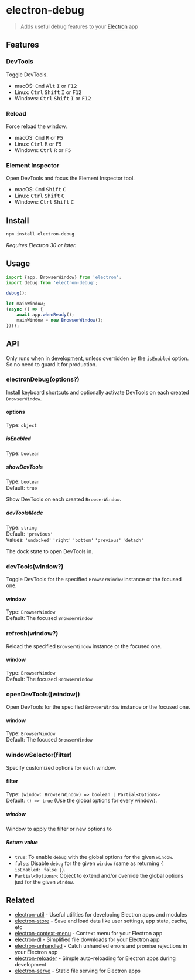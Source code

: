 # electron-debug

> Adds useful debug features to your [Electron](https://electronjs.org) app

## Features

### DevTools

Toggle DevTools.

- macOS: <kbd>Cmd</kbd> <kbd>Alt</kbd> <kbd>I</kbd> or <kbd>F12</kbd>
- Linux: <kbd>Ctrl</kbd> <kbd>Shift</kbd> <kbd>I</kbd> or <kbd>F12</kbd>
- Windows: <kbd>Ctrl</kbd> <kbd>Shift</kbd> <kbd>I</kbd> or <kbd>F12</kbd>

### Reload

Force reload the window.

- macOS: <kbd>Cmd</kbd> <kbd>R</kbd> or <kbd>F5</kbd>
- Linux: <kbd>Ctrl</kbd> <kbd>R</kbd> or <kbd>F5</kbd>
- Windows: <kbd>Ctrl</kbd> <kbd>R</kbd> or <kbd>F5</kbd>

### Element Inspector

Open DevTools and focus the Element Inspector tool.

- macOS: <kbd>Cmd</kbd> <kbd>Shift</kbd> <kbd>C</kbd>
- Linux: <kbd>Ctrl</kbd> <kbd>Shift</kbd> <kbd>C</kbd>
- Windows: <kbd>Ctrl</kbd> <kbd>Shift</kbd> <kbd>C</kbd>

## Install

```sh
npm install electron-debug
```

*Requires Electron 30 or later.*

## Usage

```js
import {app, BrowserWindow} from 'electron';
import debug from 'electron-debug';

debug();

let mainWindow;
(async () => {
	await app.whenReady();
	mainWindow = new BrowserWindow();
})();
```

## API

Only runs when in [development](https://github.com/sindresorhus/electron-is-dev), unless overridden by the `isEnabled` option. So no need to guard it for production.

### electronDebug(options?)

Install keyboard shortcuts and optionally activate DevTools on each created `BrowserWindow`.

#### options

Type: `object`

##### isEnabled

Type: `boolean`

##### showDevTools

Type: `boolean`\
Default: `true`

Show DevTools on each created `BrowserWindow`.

##### devToolsMode

Type: `string`\
Default: `'previous'`\
Values: `'undocked'` `'right'` `'bottom'` `'previous'` `'detach'`

The dock state to open DevTools in.

### devTools(window?)

Toggle DevTools for the specified `BrowserWindow` instance or the focused one.

#### window

Type: `BrowserWindow`\
Default: The focused `BrowserWindow`

### refresh(window?)

Reload the specified `BrowserWindow` instance or the focused one.

#### window

Type: `BrowserWindow`\
Default: The focused `BrowserWindow`

### openDevTools([window])

Open DevTools for the specified `BrowserWindow` instance or the focused one.

#### window

Type: `BrowserWindow`\
Default: The focused `BrowserWindow`

### windowSelector(filter)

Specify customized options for each window.

#### filter

Type: `(window: BrowserWindow) => boolean | Partial<Options>`\
Default: `() => true` (Use the global options for every window).

##### window

Window to apply the filter or new options to

##### Return value

- `true`: To enable `debug` with the global options for the given `window`.
- `false`: Disable `debug` for the given `window` (same as returning `{ isEnabled: false }`).
- `Partial<Options>`: Object to extend and/or override the global options just for the given `window`.

## Related

- [electron-util](https://github.com/sindresorhus/electron-util) - Useful utilities for developing Electron apps and modules
- [electron-store](https://github.com/sindresorhus/electron-store) - Save and load data like user settings, app state, cache, etc
- [electron-context-menu](https://github.com/sindresorhus/electron-context-menu) - Context menu for your Electron app
- [electron-dl](https://github.com/sindresorhus/electron-dl) - Simplified file downloads for your Electron app
- [electron-unhandled](https://github.com/sindresorhus/electron-unhandled) - Catch unhandled errors and promise rejections in your Electron app
- [electron-reloader](https://github.com/sindresorhus/electron-reloader) - Simple auto-reloading for Electron apps during development
- [electron-serve](https://github.com/sindresorhus/electron-serve) - Static file serving for Electron apps

